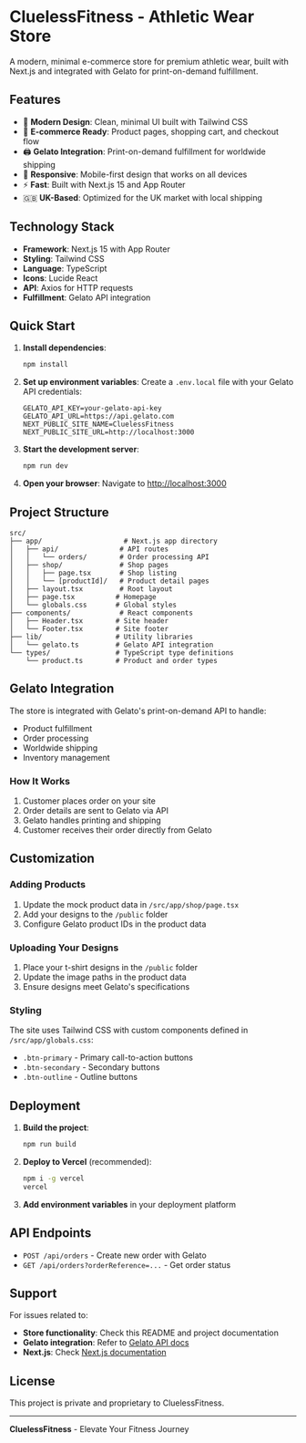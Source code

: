 # CluelessFitness - Athletic Wear Store

A modern, minimal e-commerce store for premium athletic wear, built with Next.js and integrated with Gelato for print-on-demand fulfillment.

## Features

- 🎯 **Modern Design**: Clean, minimal UI built with Tailwind CSS
- 🛒 **E-commerce Ready**: Product pages, shopping cart, and checkout flow
- 🖨️ **Gelato Integration**: Print-on-demand fulfillment for worldwide shipping
- 📱 **Responsive**: Mobile-first design that works on all devices
- ⚡ **Fast**: Built with Next.js 15 and App Router
- 🇬🇧 **UK-Based**: Optimized for the UK market with local shipping

## Technology Stack

- **Framework**: Next.js 15 with App Router
- **Styling**: Tailwind CSS
- **Language**: TypeScript
- **Icons**: Lucide React
- **API**: Axios for HTTP requests
- **Fulfillment**: Gelato API integration

## Quick Start

1. **Install dependencies**:
   ```bash
   npm install
   ```

2. **Set up environment variables**:
   Create a `.env.local` file with your Gelato API credentials:
   ```
   GELATO_API_KEY=your-gelato-api-key
   GELATO_API_URL=https://api.gelato.com
   NEXT_PUBLIC_SITE_NAME=CluelessFitness
   NEXT_PUBLIC_SITE_URL=http://localhost:3000
   ```

3. **Start the development server**:
   ```bash
   npm run dev
   ```

4. **Open your browser**:
   Navigate to [http://localhost:3000](http://localhost:3000)

## Project Structure

```
src/
├── app/                    # Next.js app directory
│   ├── api/               # API routes
│   │   └── orders/        # Order processing API
│   ├── shop/              # Shop pages
│   │   ├── page.tsx       # Shop listing
│   │   └── [productId]/   # Product detail pages
│   ├── layout.tsx         # Root layout
│   ├── page.tsx          # Homepage
│   └── globals.css       # Global styles
├── components/            # React components
│   ├── Header.tsx        # Site header
│   └── Footer.tsx        # Site footer
├── lib/                  # Utility libraries
│   └── gelato.ts         # Gelato API integration
└── types/                # TypeScript type definitions
    └── product.ts        # Product and order types
```

## Gelato Integration

The store is integrated with Gelato's print-on-demand API to handle:

- Product fulfillment
- Order processing
- Worldwide shipping
- Inventory management

### How It Works

1. Customer places order on your site
2. Order details are sent to Gelato via API
3. Gelato handles printing and shipping
4. Customer receives their order directly from Gelato

## Customization

### Adding Products

1. Update the mock product data in `/src/app/shop/page.tsx`
2. Add your designs to the `/public` folder
3. Configure Gelato product IDs in the product data

### Uploading Your Designs

1. Place your t-shirt designs in the `/public` folder
2. Update the image paths in the product data
3. Ensure designs meet Gelato's specifications

### Styling

The site uses Tailwind CSS with custom components defined in `/src/app/globals.css`:

- `.btn-primary` - Primary call-to-action buttons
- `.btn-secondary` - Secondary buttons
- `.btn-outline` - Outline buttons

## Deployment

1. **Build the project**:
   ```bash
   npm run build
   ```

2. **Deploy to Vercel** (recommended):
   ```bash
   npm i -g vercel
   vercel
   ```

3. **Add environment variables** in your deployment platform

## API Endpoints

- `POST /api/orders` - Create new order with Gelato
- `GET /api/orders?orderReference=...` - Get order status

## Support

For issues related to:
- **Store functionality**: Check this README and project documentation
- **Gelato integration**: Refer to [Gelato API docs](https://docs.gelato.com)
- **Next.js**: Check [Next.js documentation](https://nextjs.org/docs)

## License

This project is private and proprietary to CluelessFitness.

---

**CluelessFitness** - Elevate Your Fitness Journey
